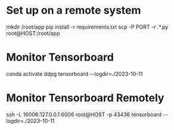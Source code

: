 # Set up on a remote system
mkdir /root/app
pip install -r requirements.txt
scp -P PORT -r .\*.py root@HOST:/root/app

# Monitor Tensorboard
conda activate ddpg
tensorboard --logdir=./2023-10-11

# Monitor Tensorboard Remotely
ssh -L 16006:127.0.0.1:6006 root@HOST -p 43436
tensorboard --logdir=./2023-10-11
